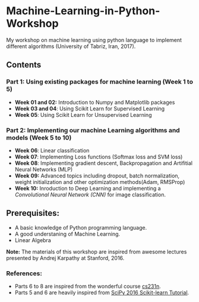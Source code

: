 # Machine-Learning-in-Python-Workshop
My workshop on machine learning using python language to implement different algorithms (University of Tabriz, Iran, 2017). 

## Contents
### Part 1: Using existing packages for machine learning (Week 1 to 5)
- **Week 01 and 02:** Introduction to Numpy and Matplotlib packages
- **Week 03 and 04**: Using Scikit Learn for Supervised Learning
- **Week 05**: Using Scikit Learn for Unsupervised Learning
### Part 2: Implementing our machine Learning algorithms and models (Week 5 to 10)
- **Week 06**: Linear classification
- **Week 07**: Implementing Loss functions (Softmax loss and SVM loss)
- **Week 08**: Implementing gradient descent, Backpropagation and Artifitial Neural Networks (MLP)
- **Week 09:** Advanced topics including dropout, batch normalization, weight initialization and other optimization methods(Adam, RMSProp)
- **Week 10:** Inroduction to Deep Learning and implementing a *Convolutional Neural Network (CNN)* for image classification.

## Prerequisites:
- A basic knowledge of Python programming language.
- A good understaning of Machine Learning.
- Linear Algebra



**Note:** The materials of this workshop are inspired from awesome lectures presented by Andrej Karpathy at Stanford, 2016.

### References:
- Parts 6 to 8 are inspired from the wonderful course <a href="http://cs231n.stanford.edu/">cs231n</a>.
- Parts 5 and 6 are heavily inspired from <a href="https://github.com/amueller/scipy-2017-sklearn">SciPy 2016 Scikit-learn Tutorial<a>.
